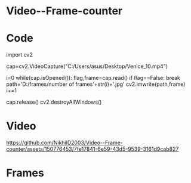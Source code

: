 # Video--Frame-counter
# Code
import cv2

cap=cv2.VideoCapture("C:/Users/asus/Desktop/Venice_10.mp4")

i=0
while(cap.isOpened()):
    flag,frame=cap.read()
    if flag==False:
        break
    path='D:/frames/number of frames'+str(i)+'.jpg'
    cv2.imwrite(path,frame)
    i+=1

cap.release()
cv2.destroyAllWindows()
# Video
https://github.com/NikhilD2003/Video--Frame-counter/assets/150776453/7fe17841-6e59-43d5-9539-3161d9cab827
# Frames
